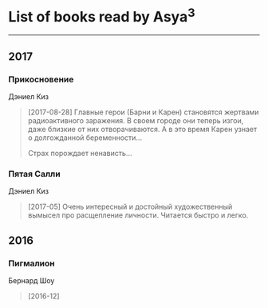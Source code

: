 # List of books read by Asya<sup>3</sup>
---

## 2017

### Прикосновение
Дэниел Киз
> [2017-08-28] Главные герои (Барни и Карен) становятся жертвами радиоактивного заражения. В своем городе они теперь изгои, даже близкие от них отворачиваются. А в это время Карен узнает о долгожданной беременности...
> 
> Страх порождает ненависть...


### Пятая Салли
Дэниел Киз
> [2017-05] Очень интересный и достойный художественный вымысел про расщепление личности. Читается быстро и легко.



## 2016

### Пигмалион
Бернард Шоу
> [2016-12] 




